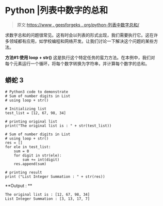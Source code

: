 # Python |列表中数字的总和

> 原文:[https://www . geesforgeks . org/python-列表中数字总和/](https://www.geeksforgeeks.org/python-sum-of-number-digits-in-list/)

求数字总和的问题很常见。这有时会以列表的形式出现，我们需要执行它。这在许多领域都有应用，如学校编程和网络开发。让我们讨论一下解决这个问题的某些方法。

**方法#1:使用 loop + str()**
这是执行这个特定任务的蛮力方法。在本例中，我们对每个元素运行一个循环，将每个数字转换为字符串，并计算每个数字的总和。

## 蟒蛇 3

```
# Python3 code to demonstrate
# Sum of number digits in List
# using loop + str()

# Initializing list
test_list = [12, 67, 98, 34]

# printing original list
print("The original list is : " + str(test_list))

# Sum of number digits in List
# using loop + str()
res = []
for ele in test_list:
    sum = 0
    for digit in str(ele):
        sum += int(digit)
    res.append(sum)

# printing result
print ("List Integer Summation : " + str(res))
```

**Output : **

```
The original list is : [12, 67, 98, 34]
List Integer Summation : [3, 13, 17, 7]
```